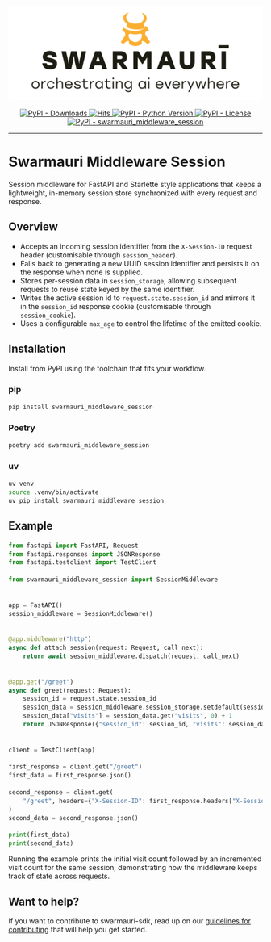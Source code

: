 ![Swarmauri Logo](https://github.com/swarmauri/swarmauri-sdk/blob/3d4d1cfa949399d7019ae9d8f296afba773dfb7f/assets/swarmauri.brand.theme.svg)

<p align="center">
    <a href="https://pypi.org/project/swarmauri_middleware_session/">
        <img src="https://img.shields.io/pypi/dm/swarmauri_middleware_session" alt="PyPI - Downloads"/>
    </a>
    <a href="https://hits.sh/github.com/swarmauri/swarmauri-sdk/tree/master/pkgs/standards/swarmauri_middleware_session/">
        <img alt="Hits" src="https://hits.sh/github.com/swarmauri/swarmauri-sdk/tree/master/pkgs/standards/swarmauri_middleware_session.svg"/>
    </a>
    <a href="https://pypi.org/project/swarmauri_middleware_session/">
        <img src="https://img.shields.io/pypi/pyversions/swarmauri_middleware_session" alt="PyPI - Python Version"/>
    </a>
    <a href="https://pypi.org/project/swarmauri_middleware_session/">
        <img src="https://img.shields.io/pypi/l/swarmauri_middleware_session" alt="PyPI - License"/>
    </a>
    <a href="https://pypi.org/project/swarmauri_middleware_session/">
        <img src="https://img.shields.io/pypi/v/swarmauri_middleware_session?label=swarmauri_middleware_session&color=green" alt="PyPI - swarmauri_middleware_session"/>
    </a>
</p>

---

# Swarmauri Middleware Session

Session middleware for FastAPI and Starlette style applications that keeps a
lightweight, in-memory session store synchronized with every request and
response.

## Overview

- Accepts an incoming session identifier from the `X-Session-ID` request header
  (customisable through `session_header`).
- Falls back to generating a new UUID session identifier and persists it on the
  response when none is supplied.
- Stores per-session data in `session_storage`, allowing subsequent requests to
  reuse state keyed by the same identifier.
- Writes the active session id to `request.state.session_id` and mirrors it in
  the `session_id` response cookie (customisable through `session_cookie`).
- Uses a configurable `max_age` to control the lifetime of the emitted cookie.

## Installation

Install from PyPI using the toolchain that fits your workflow.

### pip

```bash
pip install swarmauri_middleware_session
```

### Poetry

```bash
poetry add swarmauri_middleware_session
```

### uv

```bash
uv venv
source .venv/bin/activate
uv pip install swarmauri_middleware_session
```

## Example

```python
from fastapi import FastAPI, Request
from fastapi.responses import JSONResponse
from fastapi.testclient import TestClient

from swarmauri_middleware_session import SessionMiddleware


app = FastAPI()
session_middleware = SessionMiddleware()


@app.middleware("http")
async def attach_session(request: Request, call_next):
    return await session_middleware.dispatch(request, call_next)


@app.get("/greet")
async def greet(request: Request):
    session_id = request.state.session_id
    session_data = session_middleware.session_storage.setdefault(session_id, {})
    session_data["visits"] = session_data.get("visits", 0) + 1
    return JSONResponse({"session_id": session_id, "visits": session_data["visits"]})


client = TestClient(app)

first_response = client.get("/greet")
first_data = first_response.json()

second_response = client.get(
    "/greet", headers={"X-Session-ID": first_response.headers["X-Session-ID"]}
)
second_data = second_response.json()

print(first_data)
print(second_data)
```

Running the example prints the initial visit count followed by an incremented
visit count for the same session, demonstrating how the middleware keeps track
of state across requests.

## Want to help?

If you want to contribute to swarmauri-sdk, read up on our [guidelines for contributing](https://github.com/swarmauri/swarmauri-sdk/blob/master/contributing.md) that will help you get started.
